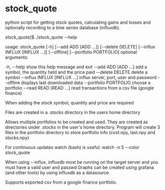 # stock_quote
python script for getting stock quotes, calculating gains and losses and optionally recording to a time series database (influxdb).

stock_quote]$ ./stock_quote --help

usage: stock_quote [-h] [--add ADD [ADD ...]] [--delete DELETE]
                   [--influx INFLUX [INFLUX ...]] [--offline]
                   [--portfolio PORTFOLIO]
optional arguments:

  -h, --help            show this help message and exit
  --add ADD [ADD ...]   add a symbol, the quantity held and the price paid
  --delete DELETE       delete a symbol
  --influx INFLUX [INFLUX ...]
                        influx server, port, user and password
  --offline             displays last downloaded data
  --portfolio PORTFOLIO
                        choose a portfolio
  --read READ [READ ...]
                        read transactions from a csv file (google finance)

  
When adding the stock symbol, quantity and price are required

Files are created in a .stocks directory in the users home directory

Allows multiple portfolios to be created and used. They are created as directories under .stocks in the user's home directory. Program will create 3 files in the portfolio directory to store portfolio info (cost.npy, last.npy and stocks.npy)

For continuous updates watch (bash) is useful:
watch -n 5 --color stock_quote

When using --influx, influxdb most be running on the target server and you must have a valid user and passwd
Graphs can be created using grafana (and other tools) by using influxdb as a datasource.

Supports exported csv from a google finance portfolio.   
